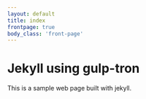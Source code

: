 ```yaml
---
layout: default
title: index
frontpage: true
body_class: 'front-page'
---
```


# Jekyll using gulp-tron

This is a sample web page built with jekyll.
